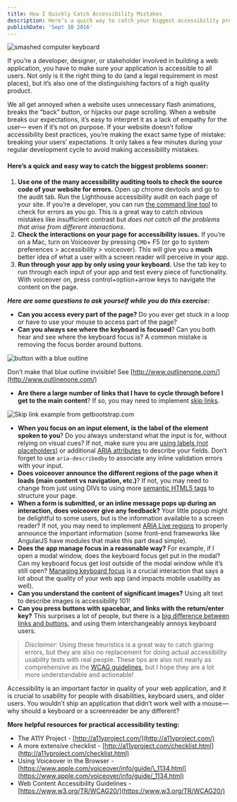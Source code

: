 ```yaml
---
title: How I Quickly Catch Accessibility Mistakes
description: Here’s a quick way to catch your biggest accessibility problems sooner.
publishDate: 'Sept 10 2016'
---
```


![smashed computer keyboard](https://cdn-images-1.medium.com/max/1600/1*uM7VCLq_Lx1JSYLUG04jSg.png)

If you’re a developer, designer, or stakeholder involved in building a web application, you have to make sure your application is accessible to all users. Not only is it the right thing to do (and a legal requirement in most places), but it’s also one of the distinguishing factors of a high quality product.

We all get annoyed when a website uses unnecessary flash animations, breaks the “back” button, or hijacks our page scrolling. When a website breaks our expectations, it’s easy to interpret it as a lack of empathy for the user— even if it’s not on purpose. If your website doesn’t follow accessibility best practices, you’re making the exact same type of mistake: breaking your users’ expectations. It only takes a few minutes during your regular development cycle to avoid making accessibility mistakes.

#### Here’s a quick and easy way to catch the biggest problems sooner:

1.  **Use one of the many accessibility auditing tools to check the source code of your website for errors.** Open up chrome devtools and go to the audit tab. Run the Lighthouse accessibility audit on each page of your site. If you’re a developer, you can run [the command line tool](https://addyosmani.com/a11y/) to check for errors as you go. This is a great way to catch obvious mistakes like insufficient contrast but _does not catch all the problems that arise from different interactions_.
2.  **Check the interactions on your page for accessibility issues.** If you’re on a Mac, turn on Voiceover by pressing `CMD`+ F5 (or go to system preferences > accessibility > voiceover). This will give you a **much** better idea of what a user with a screen reader will perceive in your app.
3.  **Run through your app by only using your keyboard.** Use the tab key to run through each input of your app and test every piece of functionality. With voiceover on, press control+option+arrow keys to navigate the content on the page.

**_Here are some questions to ask yourself while you do this exercise:_**

- **Can you access every part of the page?** Do you ever get stuck in a loop or have to use your mouse to access part of the page?
- **Can you always see where the keyboard is focused**? Can you both hear and see where the keyboard focus is? A common mistake is removing the focus border around buttons.

![button with a blue outline](https://cdn-images-1.medium.com/max/1600/1*3k4e01nNbm7eGpSDZIKJXw.png)

Don’t make that blue outline invisible! See [http://www.outlinenone.com/](http://www.outlinenone.com/)

- **Are there a large number of links that I have to cycle through before I get to the main content**? If so, you may need to implement [skip links](http://a11yproject.com/posts/skip-nav-links/).

![Skip link example from getbootstrap.com](https://cdn-images-1.medium.com/max/1600/1*zR5G4vK6nSO003j0f0SPDw.png)

- **When you focus on an input element, is the label of the element spoken to you**? Do you always understand what the input is for, without relying on visual cues? If not, make sure you are [using labels (not placeholders)](https://html.spec.whatwg.org/multipage/forms.html#attr-input-placeholder) or additional [ARIA attributes](https://www.w3.org/TR/WCAG20-TECHS/ARIA1.html) to describe your fields. Don’t forget to use `aria-describedby` to associate any inline validation errors with your input.
- **Does voiceover announce the different regions of the page when it loads (main content vs navigation, etc.)**? If not, you may need to change from just using DIVs to using more [semantic HTML5 tags](http://html5doctor.com/nav-element/) to structure your page.
- **When a form is submitted, or an inline message pops up during an interaction, does voiceover give any feedback?** Your little popup might be delightful to some users, but is the information available to a screen reader? If not, you may need to implement [ARIA Live regions](https://developer.mozilla.org/en-US/docs/Web/Accessibility/ARIA/ARIA_Live_Regions) to properly announce the important information (some front-end frameworks like AngularJS have modules that make this part dead simple).
- **Does the app manage focus in a reasonable way?** For example, if I open a modal window, does the keyboard focus get put in the modal? Can my keyboard focus get lost outside of the modal window while it’s still open? [Managing keyboard focus](https://developer.mozilla.org/en-US/docs/Web/Accessibility/Keyboard-navigable_JavaScript_widgets) is a crucial interaction that says a lot about the quality of your web app (and impacts mobile usability as well).
- **Can you understand the content of significant images?** Using alt text to describe images is accessibility 101!
- **Can you press buttons with spacebar, and links with the return/enter key?** This surprises a lot of people, but there is a [big difference between links and buttons](http://www.karlgroves.com/2013/05/14/links-are-not-buttons-neither-are-divs-and-spans/), and using them interchangeably annoys keyboard users.

> _Disclaimer:_ Using these heuristics is a great way to catch glaring errors, but they are also no replacement for doing actual accessibility usability tests with real people. These tips are also not nearly as comprehensive as the [WCAG guidelines](https://www.w3.org/TR/WCAG20/), but I hope they are a lot more understandable and actionable!

Accessibility is an important factor in quality of your web application, and it is crucial to usability for people with disabilities, keyboard users, and older users. You wouldn’t ship an application that didn’t work well with a mouse — why should a keyboard or a screenreader be any different?

**More helpful resources for practical accessibility testing:**

- The A11Y Project - [http://a11yproject.com/](http://a11yproject.com/)
- A more extensive checklist - [http://a11yproject.com/checklist.html](http://a11yproject.com/checklist.html)
- Using Voiceover in the Browser -[https://www.apple.com/voiceover/info/guide/\_1134.html](https://www.apple.com/voiceover/info/guide/_1134.html)
- Web Content Accessibility Guidelines -[https://www.w3.org/TR/WCAG20/](https://www.w3.org/TR/WCAG20/)
